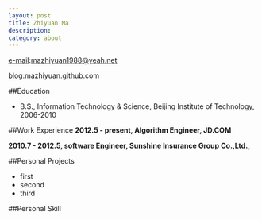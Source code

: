 ```yaml
---
layout: post
title: Zhiyuan Ma
description: 
category: about
---
```


[e-mail][mmail]:mazhiyuan1988@yeah.net

[blog][mblog]:mazhiyuan.github.com


##Education
- B.S., Information Technology & Science, Beijing Institute of Technology, 2006-2010

##Work Experience
**2012.5 - present, Algorithm Engineer, JD.COM**

**2010.7 - 2012.5, software Engineer, Sunshine Insurance Group Co.,Ltd.,**

##Personal Projects

- first
- second
- third

##Personal Skill

[mmail]: mailto:mazhiyuan1988@yeah.net "my e-mail"
[mblog]: http://mazhiyuan.github.com  "my blog" 

